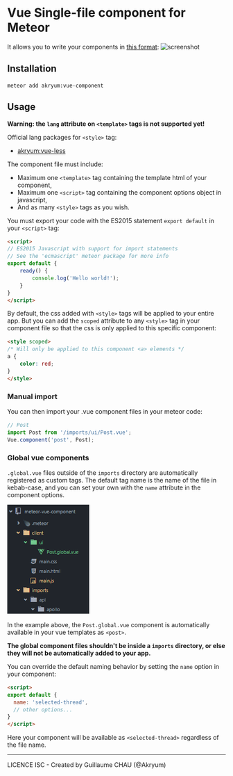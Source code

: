 # Vue Single-file component for Meteor

It allows you to write your components in [this format](https://vuejs.org/guide/application.html#Single-File-Components):
![screenshot](http://blog.evanyou.me/images/vue-component.png)

## Installation


    meteor add akryum:vue-component


## Usage

**Warning: the `lang` attribute on `<template>` tags is not supported yet!**

Official lang packages for `<style>` tag:

 - [akryum:vue-less](https://github.com/Akryum/meteor-vue-component/tree/master/packages/vue-less)

The component file must include:

 - Maximum one `<template>` tag containing the template html of your component,
 - Maximum one `<script>` tag containing the component options object in javascript,
 - And as many `<style>` tags as you wish.

You must export your code with the ES2015 statement `export default` in your `<script>` tag:


```html
<script>
// ES2015 Javascript with support for import statements
// See the 'ecmascript' meteor package for more info
export default {
    ready() {
        console.log('Hello world!');
    }
}
</script>
```

By default, the css added with `<style>` tags will be applied to your entire app. But you can add the `scoped` attribute to any `<style>` tag in your component file so that the css is only applied to this specific component:


```html
<style scoped>
/* Will only be applied to this component <a> elements */
a {
    color: red;
}
</style>
```

### Manual import

You can then import your .vue component files in your meteor code:


```javascript
// Post
import Post from '/imports/ui/Post.vue';
Vue.component('post', Post);
```

### Global vue components

`.global.vue` files outside of the `imports` directory are automatically registered as custom tags. The default tag name is the name of the file in kebab-case, and you can set your own with the `name` attribute in the component options.

![screenshot](./global_component_file_tree.png)

In the example above, the `Post.global.vue` component is automatically available in your vue templates as `<post>`.

**The global component files shouldn't be inside a `imports` directory, or else they will not be automatically added to your app.**

You can override the default naming behavior by setting the `name` option in your component:

```html
<script>
export default {
  name: 'selected-thread',
  // other options...
}
</script>
```

Here your component will be available as `<selected-thread>` regardless of the file name.

---

LICENCE ISC - Created by Guillaume CHAU (@Akryum)
